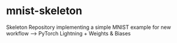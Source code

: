 # mnist-skeleton
Skeleton Repository implementing a simple MNIST example for new workflow --> PyTorch Lightning + Weights &amp; Biases
